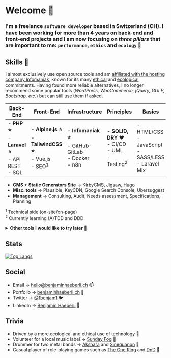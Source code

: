 # Welcome 👀

### I'm a freelance ``software developer`` based in Switzerland (CH). I have been working for more than 4 years on back-end and front-end projects and I am now focusing on _three pillars_ that are important to me: ``performance``, ``ethics`` and ``ecology`` 🌱 

## Skills 👋

I almost exclusively use open source tools and am [affiliated with the hosting company Infomaniak](https://www.infomaniak.com/goto/fr/home?utm_term=62dbdda8347a1), known for its many [ethical](https://news.infomaniak.com/en/why-choose-infomaniak/) and [ecological](https://www.infomaniak.com/en/ecology) commitments. Having found more reliable alternatives, I no longer recommend some popular tools (_WordPress, WooCommerce, jQuery, GULP, Bootstrap, etc._) but can still use them if asked.

| Back-End 	| Front-End | Infrastructure | Principles | Basics |
| --- | --- | --- | --- | --- |
| - **PHP ⭐** <br>- **Laravel ⭐**<br>- API REST<br>- SQL 	| - **Alpine.js ⭐**<br>- **TailwindCSS ⭐**<br>- Vue.js<br>- SEO<sup>1</sup>	| - **Infomaniak ⭐**<br> - GitHub · GitLab<br>- Docker<br>- n8n 	| - **SOLID, DRY ❤️**<br>- CI/CD<br>- UML<br>- Testing<sup>2</sup>	| - HTML/CSS<br>- JavaScript<br>- SASS/LESS<br>- Laravel Mix	|


- **CMS + Static Generators Site** → [KirbyCMS](https://getkirby.com/), [Jigsaw](https://jigsaw.tighten.com/), [Hugo](https://gohugo.io/)
- **Misc. tools** → Plausible, KeyCDN, Google Search Console, Ubersuggest
- **Management** → Consulting, Audit, Needs assessment, Specifications, Planning

<sup>1</sup> Technical side (on-site/on-page)</br>
<sup>2</sup> Currently learning (A)TDD and DDD


<details>
    <summary><strong>Other tools I would like to try later 👀</strong></summary>
    
- [Directus (CMS)](https://directus.io/) - TypeScript + Vue.js
- [Appsmith (Admin panel builder)](https://www.appsmith.com/) - TypeScript
- [Visual Editor by Boxraiser](https://boxraiser.github.io/visual-editor/) - TypeScript
</details>

## Stats 
[![Top Langs](https://github-readme-stats-26tkjvnvd-benjaminhaeberli.vercel.app/api/top-langs/?username=benjaminhaeberli&layout=compact&theme=graywhite)](https://github.com/anuraghazra/github-readme-stats)

## Social
- Email → [hello@benjaminhaeberli.ch](mailto:hello@benjaminhaeberli.ch) 📫
- Portfolio → [benjaminhaeberli.ch](https://benjaminhaeberli.ch/) 📁
- Twitter → [@1benjam1](https://twitter.com/1benjam1) 🐦
- LinkedIn → [Benjamin Haeberli](https://www.linkedin.com/in/benjaminhaeberli/) 💼

## Trivia

-   Driven by a more ecological and ethical use of technology 🌱
-   Volunteer for a local music label → <a href="https://sundayfog.ch/">Sunday Fog</a> 📣
-   Drummer for two metal bands → <a href="https://akshara.ch/">Akshara</a> and <a href="https://www.facebook.com/sinequanonmetal">Sinequanon</a> 🥁
-   Casual player of role-playing games such as <a href="https://en.wikipedia.org/wiki/The_One_Ring_Roleplaying_Game">The One Ring</a> and <a href="https://www.dndbeyond.com/">DnD</a> 🎲
